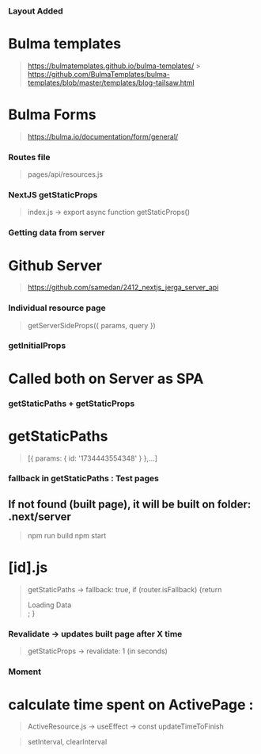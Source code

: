 ### Layout Added

# Bulma templates

> https://bulmatemplates.github.io/bulma-templates/ > https://github.com/BulmaTemplates/bulma-templates/blob/master/templates/blog-tailsaw.html

# Bulma Forms

> https://bulma.io/documentation/form/general/

### Routes file

> pages/api/resources.js

### NextJS getStaticProps

> index.js -> export async function getStaticProps()

### Getting data from server

# Github Server

> https://github.com/samedan/2412_nextjs_jerga_server_api

### Individual resource page

> getServerSideProps({ params, query })

### getInitialProps

# Called both on Server as SPA

### getStaticPaths + getStaticProps

# getStaticPaths

> [{ params: { id: '1734443554348' } },...]

### fallback in getStaticPaths : Test pages

## If not found (built page), it will be built on folder: .next/server

> npm run build
> npm start

# [id].js

> getStaticPaths -> fallback: true,
> if (router.isFallback) {return <div>Loading Data</div>; }

### Revalidate -> updates built page after X time

> getStaticProps -> revalidate: 1 (in seconds)

### Moment

# calculate time spent on ActivePage :

> ActiveResource.js -> useEffect -> const updateTimeToFinish

> setInterval, clearInterval
